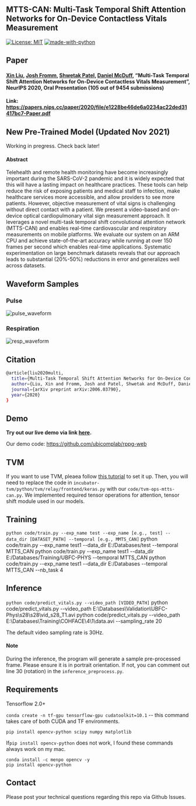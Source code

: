 ## MTTS-CAN: Multi-Task Temporal Shift Attention Networks for On-Device Contactless Vitals Measurement

[![License: MIT](https://img.shields.io/badge/License-MIT-yellow.svg)](https://opensource.org/licenses/MIT)
[![made-with-python](https://img.shields.io/badge/Made%20with-Python-1f425f.svg)](https://www.python.org/)


## Paper

#### [Xin Liu](https://homes.cs.washington.edu/~xliu0/), [Josh Fromm](https://www.linkedin.com/in/josh-fromm-2a4a2258/), [Shwetak Patel](https://ubicomplab.cs.washington.edu/members/), [Daniel McDuff](https://www.microsoft.com/en-us/research/people/damcduff/), “Multi-Task Temporal Shift Attention Networks for On-Device Contactless Vitals Measurement”, NeurIPS 2020, Oral Presentation (105 out of 9454 submissions)

#### Link: <https://papers.nips.cc/paper/2020/file/e1228be46de6a0234ac22ded31417bc7-Paper.pdf>


## New Pre-Trained Model (Updated Nov 2021)

Working in pregress. Check back later! 

#### Abstract

Telehealth and remote health monitoring have become increasingly important during the SARS-CoV-2 pandemic and it is widely expected that this will have a lasting impact on healthcare practices. These tools can help reduce the risk of exposing patients and medical staff to infection, make healthcare services more accessible, and allow providers to see more patients. However, objective measurement of vital signs is challenging without direct contact with a patient. We present a video-based and on-device optical cardiopulmonary vital sign measurement approach. It leverages a novel multi-task temporal shift convolutional attention network (MTTS-CAN) and enables real-time cardiovascular and respiratory measurements on mobile platforms. We evaluate our system on an ARM CPU and achieve state-of-the-art accuracy while running at over 150 frames per second which enables real-time applications. Systematic experimentation on large benchmark datasets reveals that our approach leads to substantial (20\%-50\%) reductions in error and generalizes well across datasets.



## Waveform Samples

### Pulse

![pulse_waveform](./pulse_waveform.png)


### Respiration

![resp_waveform](./resp_waveform.png)


## Citation

``` bash
@article{liu2020multi,
  title={Multi-Task Temporal Shift Attention Networks for On-Device Contactless Vitals Measurement},
  author={Liu, Xin and Fromm, Josh and Patel, Shwetak and McDuff, Daniel},
  journal={arXiv preprint arXiv:2006.03790},
  year={2020}
}
```

## Demo

**Try out our live demo via link [here](https://vitals.cs.washington.edu/).**

Our demo code: https://github.com/ubicomplab/rppg-web


## TVM

If you want to use TVM, pleaea follow [this tutorial](https://tvm.apache.org/docs/) to set it up. Then, you will need to replace the code in `incubator-tvm/python/tvm/relay/frontend/keras.py` with our `code/tvm-ops-mtts-can.py`. We implemented required tensor operations for attention, tensor shift module used in our models.

## Training

`python code/train.py --exp_name test --exp_name [e.g., test] --data_dir [DATASET_PATH] --temporal [e.g., MMTS_CAN]`
python code/train.py --exp_name test1 --data_dir E:/Databases/test --temporal MTTS_CAN
python code/train.py --exp_name test1 --data_dir E:/Databases/Training/UBFC-PHYS --temporal MTTS_CAN
python code/train.py --exp_name test1 --data_dir E:/Databases --temporal MTTS_CAN --nb_task 4

## Inference

`python code/predict_vitals.py --video_path [VIDEO_PATH]`
python code/predict_vitals.py --video_path E:\Databases\Validation\UBFC-Phys\s28\s28\vid_s28_T1.avi
python code/predict_vitals.py --video_path E:\Databases\Training\COHFACE\4\1\data.avi --sampling_rate 20

The default video sampling rate is 30Hz.

#### Note

During the inference, the program will generate a sample pre-processed frame. Please ensure it is in portrait orientation. If not, you can comment out line 30 (rotation) in the `inference_preprocess.py`.


## Requirements


Tensorflow 2.0+


`conda create -n tf-gpu tensorflow-gpu cudatoolkit=10.1` -- this command takes care of both CUDA and TF environments.

`pip install opencv-python scipy numpy matplotlib`

If`pip install opencv-python` does not work, I found these commands always work on my mac.

```
conda install -c menpo opencv -y
pip install opencv-python
```




## Contact

Please post your technical questions regarding this repo via Github Issues.
